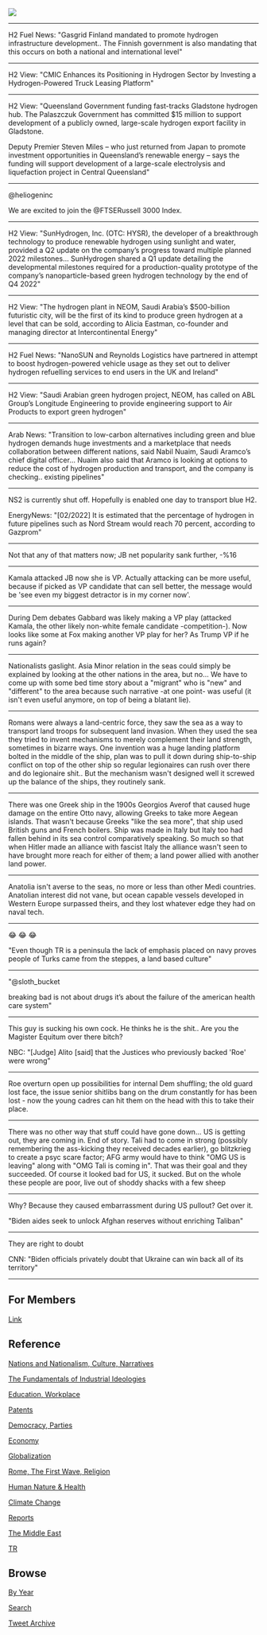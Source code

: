 <img src="https://drive.google.com/uc?export=view&id=1B2wf9R7AMH1d7Vw6e2mucLbIQ5NSjir7"/>

---

H2 Fuel News: "Gasgrid Finland mandated to promote hydrogen
infrastructure development.. The Finnish government is also mandating
that this occurs on both a national and international level"

---

H2 View: "CMIC Enhances its Positioning in Hydrogen Sector by
Investing a Hydrogen-Powered Truck Leasing Platform"

---

H2 View: "Queensland Government funding fast-tracks Gladstone hydrogen
hub. The Palaszczuk Government has committed $15 million to support
development of a publicly owned, large-scale hydrogen export facility
in Gladstone.

Deputy Premier Steven Miles – who just returned from Japan to promote
investment opportunities in Queensland’s renewable energy – says the
funding will support development of a large-scale electrolysis and
liquefaction project in Central Queensland"

---

@heliogeninc

We are excited to join the @FTSERussell 3000 Index.

---

H2 View: "SunHydrogen, Inc. (OTC: HYSR), the developer of a
breakthrough technology to produce renewable hydrogen using sunlight
and water, provided a Q2 update on the company’s progress toward
multiple planned 2022 milestones... SunHydrogen shared a Q1 update
detailing the developmental milestones required for a
production-quality prototype of the company’s nanoparticle-based green
hydrogen technology by the end of Q4 2022"

---

H2 View: "The hydrogen plant in NEOM, Saudi Arabia’s $500-billion
futuristic city, will be the first of its kind to produce green
hydrogen at a level that can be sold, according to Alicia Eastman,
co-founder and managing director at Intercontinental Energy"

---

H2 Fuel News: "NanoSUN and Reynolds Logistics have partnered in
attempt to boost hydrogen-powered vehicle usage as they set out to
deliver hydrogen refuelling services to end users in the UK and
Ireland"

---

H2 View: "Saudi Arabian green hydrogen project, NEOM, has called on
ABL Group’s Longitude Engineering to provide engineering support to
Air Products to export green hydrogen"

---

Arab News: "Transition to low-carbon alternatives including green and
blue hydrogen demands huge investments and a marketplace that needs
collaboration between different nations, said Nabil Nuaim, Saudi
Aramco’s chief digital officer... Nuaim also said that Aramco is
looking at options to reduce the cost of hydrogen production and
transport, and the company is checking.. existing pipelines"

---

NS2 is currently shut off. Hopefully is enabled one day to transport
blue H2.

EnergyNews: "[02/2022] It is estimated that the percentage of hydrogen
in future pipelines such as Nord Stream would reach 70 percent,
according to Gazprom"

---

Not that any of that matters now; JB net popularity sank further, -%16

---

Kamala attacked JB now she is VP. Actually attacking can be more
useful, because if picked as VP candidate that can sell better, the
message would be 'see even my biggest detractor is in my corner now'.

---

During Dem debates Gabbard was likely making a VP play (attacked
Kamala, the other likely non-white female candidate
-competition-). Now looks like some at Fox making another VP play for
her? As Trump VP if he runs again?

---

Nationalists gaslight. Asia Minor relation in the seas could simply be
explained by looking at the other nations in the area, but no...  We
have to come up with some bed time story about a "migrant" who is
"new" and "different" to the area because such narrative -at one
point- was useful (it isn't even useful anymore, on top of being a
blatant lie).

---

Romans were always a land-centric force, they saw the sea as a way to
transport land troops for subsequent land invasion. When they used the
sea they tried to invent mechanisms to merely complement their land
strength, sometimes in bizarre ways. One invention was a huge landing
platform bolted in the middle of the ship, plan was to pull it down
during ship-to-ship conflict on top of the other ship so regular
legionaires can rush over there and do legionaire shit.. But the
mechanism wasn't designed well it screwed up the balance of the ships,
they routinely sank.

---

There was one Greek ship in the 1900s Georgios Averof that caused huge
damage on the entire Otto navy, allowing Greeks to take more Aegean
islands. That wasn't because Greeks "like the sea more", that ship
used British guns and French boilers. Ship was made in Italy but Italy
too had fallen behind in its sea control comparatively speaking. So
much so that when Hitler made an alliance with fascist Italy the
alliance wasn't seen to have brought more reach for either of them; a
land power allied with another land power.

---

Anatolia isn't averse to the seas, no more or less than other Medi
countries. Anatolian interest did not vane, but ocean capable vessels
developed in Western Europe surpassed theirs, and they lost whatever
edge they had on naval tech.

---

😂 😂 😂 

"Even though TR is a peninsula the lack of emphasis placed on navy
proves people of Turks came from the steppes, a land based culture"

---

"@sloth_bucket

breaking bad is not about drugs it’s about the failure of the american
health care system"

---

This guy is sucking his own cock. He thinks he is the shit.. Are you
the Magister Equitum over there bitch?

NBC: "[Judge] Alito [said] that the Justices who previously backed
'Roe' were wrong"

---

Roe overturn open up possibilities for internal Dem shuffling; the old
guard lost face, the issue senior shitlibs bang on the drum constantly
for has been lost - now the young cadres can hit them on the head with
this to take their place.

---

There was no other way that stuff could have gone down... US is
getting out, they are coming in. End of story. Tali had to come in
strong (possibly remembering the ass-kicking they received decades
earlier), go blitzkrieg to create a psyc scare factor; AFG army would
have to think "OMG US is leaving" along with "OMG Tali is coming
in". That was their goal and they succeeded. Of course it looked bad
for US, it sucked. But on the whole these people are poor, live out of
shoddy shacks with a few sheep

---

Why? Because they caused embarrassment during US pullout? Get over it. 

"Biden aides seek to unlock Afghan reserves without enriching Taliban"

---

They are right to doubt

CNN: "Biden officials privately doubt that Ukraine can win back all of its territory"

---

## For Members

[Link](https://thirdwave-members.herokuapp.com)

## Reference

[Nations and Nationalism, Culture, Narratives](2013/02/nations-and-nationalism.html)

[The Fundamentals of Industrial Ideologies](2011/04/fundamentals-of-industrial-ideologies.html)

[Education, Workplace](2017/09/education-workplace.html)

[Patents](2018/09/patents.html)

[Democracy, Parties](2016/11/democracy.html)

[Economy](2018/05/economy.html)

[Globalization](2018/09/globalization.html)

[Rome, The First Wave, Religion](2017/12/rome.html)

[Human Nature & Health](2020/07/human-nature.html)

[Climate Change](2018/12/climate.html)

[Reports](2019/05/reports.html)

[The Middle East](2019/07/middleeast.html)

[TR](../tr)

## Browse

[By Year](years.html)

[Search](search.html)

[Tweet Archive](tweets/index.html)
